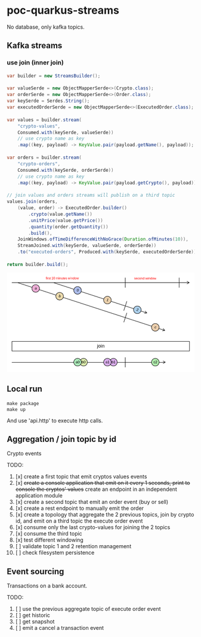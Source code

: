 # poc-quarkus-streams

No database, only kafka topics.

## Kafka streams

### use join (inner join)

```java
var builder = new StreamsBuilder();

var valueSerde = new ObjectMapperSerde<>(Crypto.class);
var orderSerde = new ObjectMapperSerde<>(Order.class);
var keySerde = Serdes.String();
var executedOrderSerde = new ObjectMapperSerde<>(ExecutedOrder.class);

var values = builder.stream(
    "crypto-values",
    Consumed.with(keySerde, valueSerde))
    // use crypto name as key
    .map((key, payload) -> KeyValue.pair(payload.getName(), payload));

var orders = builder.stream(
    "crypto-orders",
    Consumed.with(keySerde, orderSerde))
    // use crypto name as key
    .map((key, payload) -> KeyValue.pair(payload.getCrypto(), payload));

// join values and orders streams will publish on a third topic
values.join(orders,
    (value, order) -> ExecutedOrder.builder()
        .crypto(value.getName())
        .unitPrice(value.getPrice())
        .quantity(order.getQuantity())
        .build(),
    JoinWindows.ofTimeDifferenceWithNoGrace(Duration.ofMinutes(10)),
    StreamJoined.with(keySerde, valueSerde, orderSerde))
    .to("executed-orders", Produced.with(keySerde, executedOrderSerde));

return builder.build();
```

<img title="join diagram" src="docs/join_diagram.png" />

## Local run

```shell
make package
make up
```

And use 'api.http' to execute http calls.

## Aggregation / join topic by id

Crypto events

TODO:

1. [x] create a first topic that emit cryptos values events
2. [x] ~~create a console application that emit on it every 1 seconds, print to console the cryptos' values~~ create an endpoint in an independent application module
3. [x] create a second topic that emit an order event (buy or sell)
4. [x] create a rest endpoint to manually emit the order
5. [x] create a topology that aggregate the 2 previous topics, join by crypto id, and emit on a third topic the execute order event
6. [x] consume only the last crypto-values for joining the 2 topics
7. [x] consume the third topic
8. [x] test different windowing
9. [ ] validate topic 1 and 2 retention management
10. [ ] check filesystem persistence

## Event sourcing

Transactions on a bank account.

TODO:

1. [ ] use the previous aggregate topic of execute order event
2. [ ] get historic
3. [ ] get snapshot
4. [ ] emit a cancel a transaction event

